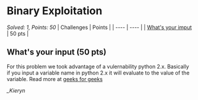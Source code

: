 # Binary Exploitation

*Solved: 1, Points: 50*
| Challenges | Points |
| ---- | ---- |
| [What's your imput](#whats-your-input-50-pts) | 50 pts |

## What's your input (50 pts)

For this problem we took advantage of a vulernability python 2.x. Basically if you input a variable name in python 2.x it 
will evaluate to the value of the variable. Read more at [geeks for geeks](https://www.geeksforgeeks.org/vulnerability-input-function-python-2-x/)

*_Kieryn*
